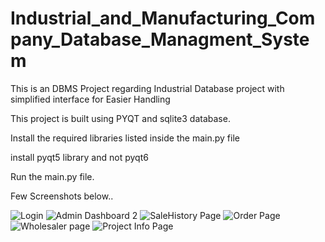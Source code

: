 # Industrial_and_Manufacturing_Company_Database_Managment_System
 This is an DBMS Project regarding Industrial Database project with simplified interface for Easier Handling

This project is built using PYQT and sqlite3 database. 

Install the required libraries listed inside the main.py file 

install pyqt5 library and not pyqt6

Run the main.py file.

Few Screenshots below.. 


![Login](https://user-images.githubusercontent.com/76060536/165983113-2566e6bc-1491-4033-ae54-b5df4ba8a91c.png)
![Admin Dashboard  2](https://user-images.githubusercontent.com/76060536/165983143-97af8ba4-5cbb-4a30-9beb-ed99963e1f70.png)
![SaleHistory Page](https://user-images.githubusercontent.com/76060536/165983179-37e0aaab-0190-4a9c-8428-cfad30bd06ee.png)
![Order Page](https://user-images.githubusercontent.com/76060536/165983353-931e30ee-5395-4310-ab3c-54ebf4df6a79.png)
![Wholesaler page](https://user-images.githubusercontent.com/76060536/165983363-04689158-7194-4717-8a87-edb121d26f69.png)
![Project Info Page](https://user-images.githubusercontent.com/76060536/165983379-280bf4b8-0bac-49f5-aff0-556eae777ffc.png)
